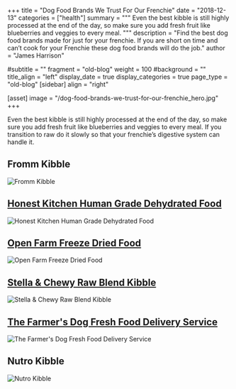 +++
title = "Dog Food Brands We Trust For Our Frenchie"
date = "2018-12-13"
categories = ["health"]
summary = """
Even the best kibble is still highly processed at the end of the day, so make sure you add fresh fruit like blueberries and veggies to every meal.
"""
description = "Find the best dog food brands made for just for your frenchie. If you are short on time and can’t cook for your Frenchie these dog food brands will do the job."
author = "James Harrison"

#subtitle = ""
fragment = "old-blog"
weight = 100
#background = ""
title_align = "left"
display_date = true
display_categories = true
page_type = "old-blog"
[sidebar]
  align = "right"

[asset]
  image = "/dog-food-brands-we-trust-for-our-frenchie_hero.jpg"
+++

Even the best kibble is still highly processed at the end of the day, so make sure you add fresh fruit like blueberries and veggies to every meal. If you transition to raw do it slowly so that your frenchie’s digestive system can handle it.

## Fromm Kibble

![Fromm Kibble](/images/dog-food-brands-we-trust-for-our-frenchie_1.jpg)

## [Honest Kitchen Human Grade Dehydrated Food](https://www.thehonestkitchen.com/dog-food/meals)

![Honest Kitchen Human Grade Dehydrated Food](/images/dog-food-brands-we-trust-for-our-frenchie_2.jpg)

## [Open Farm Freeze Dried Food](https://www.openfarmpet.com/dog-food-recipes/freeze-dried-raw/grass-fed-beef-freeze-dried-raw-grain-free-dog-food?gclid=Cj0KCQiAgMPgBRDDARIsAOh3uyJGuCmz0Ru1XjjlHIsbA9zJq67P3eKRBindI2yteZiDnsc5IC5w0O8aAlovEALw_wcB)

![Open Farm Freeze Dried Food](/images/dog-food-brands-we-trust-for-our-frenchie_3.jpg)

## [Stella & Chewy Raw Blend Kibble](https://www.stellaandchewys.com/dog-food/raw-blend-kibble)

![Stella & Chewy Raw Blend Kibble](/images/dog-food-brands-we-trust-for-our-frenchie_4.jpg)

## [The Farmer's Dog Fresh Food Delivery Service](https://www.thefarmersdog.com/?utm_source=pepperjam&utm_medium=referral&publisherId=173678&clickId=2540482782&creative_details=8-11935&utm_campaign=173678)

![The Farmer's Dog Fresh Food Delivery Service](/images/dog-food-brands-we-trust-for-our-frenchie_5.jpg)

## Nutro Kibble

![Nutro Kibble](/images/dog-food-brands-we-trust-for-our-frenchie_6.jpg)